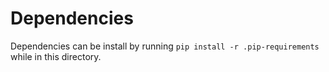 # Dependencies

Dependencies can be install by running `pip install -r .pip-requirements` while in this directory.
